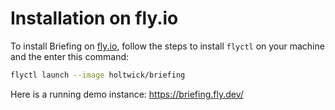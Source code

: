 # Installation on fly.io

To install Briefing on [fly.io](https://fly.io/?ref=briefing), follow the steps to install `flyctl` on your machine and the enter this command:

```sh
flyctl launch --image holtwick/briefing
```

Here is a running demo instance: <https://briefing.fly.dev/>
